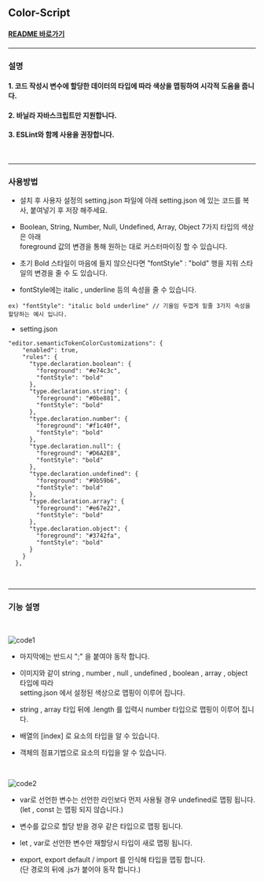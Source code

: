 ## Color-Script

#### [README 바로가기](https://github.com/xl445566/color-script/blob/main/projectREADME.md)

---

### 설명

#### 1. 코드 작성시 변수에 할당한 데이터의 타입에 따라 색상을 맵핑하여 시각적 도움을 줍니다.

#### 2. 바닐라 자바스크립트만 지원합니다.

#### 3. ESLint와 함께 사용을 권장합니다.

<br />

---

### 사용방법

- 설치 후 사용자 설정의 setting.json 파일에 아래 setting.json 에 있는 코드를 복사, 붙여넣기 후 저장 해주세요.

- Boolean, String, Number, Null, Undefined, Array, Object 7가지 타입의 색상은 아래  
  foreground 값의 변경을 통해 원하는 대로 커스터마이징 할 수 있습니다.

- 초기 Bold 스타일이 마음에 들지 않으신다면 "fontStyle" : "bold" 행을 지워 스타일의 변경을 줄 수 도 있습니다.

- fontStyle에는 italic , underline 등의 속성을 줄 수 있습니다.

```
ex) "fontStyle": "italic bold underline" // 기울임 두껍게 밑줄 3가지 속성을 할당하는 예시 입니다.
```

- setting.json

```
"editor.semanticTokenColorCustomizations": {
    "enabled": true,
    "rules": {
      "type.declaration.boolean": {
        "foreground": "#e74c3c",
        "fontStyle": "bold"
      },
      "type.declaration.string": {
        "foreground": "#0be881",
        "fontStyle": "bold"
      },
      "type.declaration.number": {
        "foreground": "#f1c40f",
        "fontStyle": "bold"
      },
      "type.declaration.null": {
        "foreground": "#D6A2E8",
        "fontStyle": "bold"
      },
      "type.declaration.undefined": {
        "foreground": "#9b59b6",
        "fontStyle": "bold"
      },
      "type.declaration.array": {
        "foreground": "#e67e22",
        "fontStyle": "bold"
      },
      "type.declaration.object": {
        "foreground": "#3742fa",
        "fontStyle": "bold"
      }
    }
  },
```

<br />

---

### 기능 설명

<br />

![code1](https://user-images.githubusercontent.com/78071591/158436862-c9fe8073-1856-473f-8956-d834c9a38665.gif)

- 마지막에는 반드시 ";" 을 붙여야 동작 합니다.

- 이미지와 같이 string , number , null , undefined , boolean , array , object 타입에 따라  
  setting.json 에서 설정된 색상으로 맵핑이 이루어 집니다.

- string , array 타입 뒤에 .length 를 입력시 number 타입으로 맵핑이 이루어 집니다.

- 배열의 [index] 로 요소의 타입을 알 수 있습니다.

- 객체의 점표기법으로 요소의 타입을 알 수 있습니다.

<br />

![code2](https://user-images.githubusercontent.com/78071591/158436877-180dce01-9788-43bd-9384-cee4b46c1c60.gif)

- var로 선언한 변수는 선언한 라인보다 먼저 사용될 경우 undefined로 맵핑 됩니다.  
  (let , const 는 맵핑 되지 않습니다.)

- 변수를 값으로 할당 받을 경우 같은 타입으로 맵핑 됩니다.

- let , var로 선언한 변수만 재할당시 타입이 새로 맵핑 됩니다.

- export, export default / import 를 인식해 타입을 맵핑 합니다.  
  (단 경로의 뒤에 .js가 붙어야 동작 합니다.)
